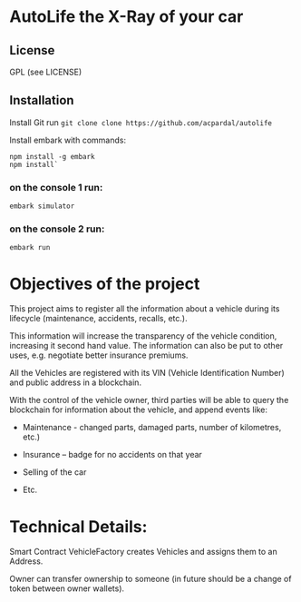 # AutoLife the X-Ray of your car

## License

GPL (see LICENSE)

## Installation

Install Git 
run `git clone clone https://github.com/acpardal/autolife`

Install embark with commands:
```console
npm install -g embark
npm install`
```

### on the console 1 run:

```console
embark simulator
```
### on the console 2 run:

```console
embark run
```
# Objectives of the project

This project aims to register all the information about a vehicle during its lifecycle (maintenance, accidents, recalls, etc.).

This information will increase the transparency of the vehicle condition, increasing it second hand value. The information can also be put to other uses, e.g. negotiate better insurance premiums.

All the Vehicles are registered with its VIN (Vehicle Identification Number) and public address in a blockchain. 

With the control of the vehicle owner, third parties will be able to query the blockchain for information about the vehicle, and append events like:

- Maintenance - changed parts, damaged parts, number of kilometres, etc.)

- Insurance – badge for no accidents on that year

- Selling of the car

- Etc.



# Technical Details:

Smart Contract VehicleFactory creates Vehicles and assigns them to an Address.

Owner can transfer ownership to someone (in future should be a change of token between owner wallets).

